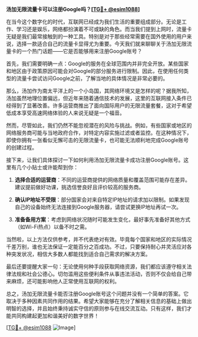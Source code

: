 **汤加无限流量卡可以注册Google吗？[[TG💪+ @esim1088](https://t.me/s/esim1088)]**

在当今这个数字化的时代，互联网已经成为我们生活的重要组成部分。无论是工作、学习还是娱乐，网络都扮演着不可或缺的角色。而当我们提到上网时，流量卡无疑是我们最常接触到的一种工具。特别是对于那些经常需要在国外使用的用户来说，选择一款适合自己的流量卡显得尤为重要。今天我们就来聊聊关于汤加无限流量卡的一个热门话题——它是否能够用来注册Google账号？

首先，我们需要明确一点：Google的服务在全球范围内并非完全开放。某些国家和地区由于政策原因可能会对Google的部分服务进行限制。因此，在使用任何类型的流量卡尝试访问Google之前，了解当地的具体情况是非常必要的。

那么，汤加作为南太平洋上的一个小岛国，其网络环境又是怎样的呢？据我所知，汤加虽然地理位置偏远，但近年来随着通信技术的发展，这里的互联网接入条件已经得到了显著改善。许多运营商推出了面向国际用户的无限流量套餐，这对于希望低成本享受高速网络体验的人来说无疑是一个福音。

然而，尽管如此，我们仍然不能忽视潜在的风险与挑战。例如，有些国家或地区的网络服务商可能与当地政府合作，对特定内容实施过滤或者监控。在这种情况下，即使你拥有一张看似无懈可击的无限流量卡，也可能无法顺利地完成Google账号的创建过程。

接下来，让我们具体探讨一下如何利用汤加无限流量卡成功注册Google账号。这里有几个小贴士或许能帮到你：

1. **选择合适的运营商**：不同的运营商提供的网络质量和覆盖范围可能存在差异。建议提前做好功课，挑选信誉良好且评价较高的服务商。
   
2. **确认IP地址不受限**：部分国家会对来自特定IP地址的请求加以限制。如果发现自己的设备始终无法连接到Google服务器，请尝试更换IP地址再试一次。
   
3. **准备备用方案**：考虑到网络状况随时可能发生变化，最好事先准备好其他方式（如Wi-Fi热点）以备不时之需。

当然啦，以上方法仅供参考，并不代表绝对有效。毕竟每个国家和地区的实际情况千差万别，谁也无法保证一定能百分之百成功。不过，只要保持耐心并灵活应对各种突发状况，相信大多数人都能找到适合自己需求的解决方案。

最后还要提醒大家一句：无论使用何种手段获取网络资源，我们都应该遵守相关法律法规和社会公德心。切勿滥用这些便利条件从事违法活动，否则不仅会给自己带来麻烦，还可能影响他人正常使用互联网的权利。

总之，汤加无限流量卡能否注册Google账号这个问题并没有一个简单的答案。它取决于多种因素共同作用的结果。希望大家能够在充分了解相关信息的基础上做出明智的选择，并且始终秉持诚实守信的原则参与在线交流互动。只有这样，我们才能共同构建起更加和谐美好的数字世界！

[[TG💪+ @esim1088](https://t.me/s/esim1088) ![Image](https://i.postimg.cc/4NQfJmqS/Snipaste-2025-05-13-00-14-12.png)]